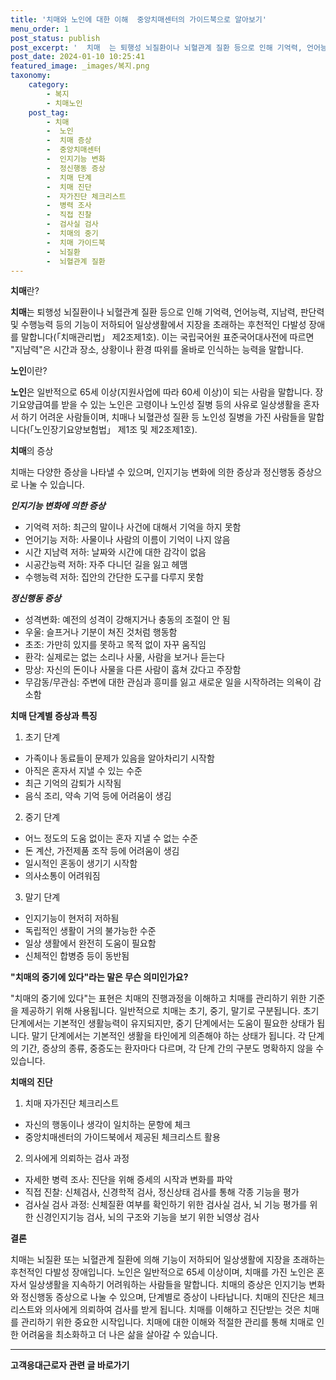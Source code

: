 ```yaml
---
title: '치매와 노인에 대한 이해  중앙치매센터의 가이드북으로 알아보기'
menu_order: 1
post_status: publish
post_excerpt: '  치매  는 퇴행성 뇌질환이나 뇌혈관계 질환 등으로 인해 기억력, 언어능력, 지남력, 판단력 및 수행능력 등의 기능이 저하되어 일상생활에서 지장을 초래하는 후천적인 다발성 장애를 말합니다  치매관리법  제2조제1호 . 이는 국립국어원 표준국어대사전에 따르면  지남력 은 시간과 장소, 상황이나 환경 따위를 올바로 인식하는 능력을 말합니다.'
post_date: 2024-01-10 10:25:41
featured_image: _images/복지.png
taxonomy:
    category:
        - 복지
        - 치매노인
    post_tag:
        - 치매
        -  노인
        -  치매 증상
        -  중앙치매센터
        -  인지기능 변화
        -  정신행동 증상
        -  치매 단계
        -  치매 진단
        -  자가진단 체크리스트
        -  병력 조사
        -  직접 진찰
        -  검사실 검사
        -  치매의 중기
        -  치매 가이드북
        -  뇌질환
        -  뇌혈관계 질환
---
```




**치매**란?  

**치매**는 퇴행성 뇌질환이나 뇌혈관계 질환 등으로 인해 기억력, 언어능력, 지남력, 판단력 및 수행능력 등의 기능이 저하되어 일상생활에서 지장을 초래하는 후천적인 다발성 장애를 말합니다(「치매관리법」 제2조제1호). 이는 국립국어원 표준국어대사전에 따르면 "지남력"은 시간과 장소, 상황이나 환경 따위를 올바로 인식하는 능력을 말합니다.

**노인**이란? 

**노인**은 일반적으로 65세 이상(지원사업에 따라 60세 이상)이 되는 사람을 말합니다. 장기요양급여를 받을 수 있는 노인은 고령이나 노인성 질병 등의 사유로 일상생활을 혼자서 하기 어려운 사람들이며, 치매나 뇌혈관성 질환 등 노인성 질병을 가진 사람들을 말합니다(「노인장기요양보험법」 제1조 및 제2조제1호).

**치매**의 증상  

치매는 다양한 증상을 나타낼 수 있으며, 인지기능 변화에 의한 증상과 정신행동 증상으로 나눌 수 있습니다. 

***인지기능 변화에 의한 증상***  
- 기억력 저하: 최근의 말이나 사건에 대해서 기억을 하지 못함
- 언어기능 저하: 사물이나 사람의 이름이 기억이 나지 않음
- 시간 지남력 저하: 날짜와 시간에 대한 감각이 없음
- 시공간능력 저하: 자주 다니던 길을 잃고 헤맴
- 수행능력 저하: 집안의 간단한 도구를 다루지 못함

***정신행동 증상***
- 성격변화: 예전의 성격이 강해지거나 충동의 조절이 안 됨
- 우울: 슬프거나 기분이 쳐진 것처럼 행동함
- 초조: 가만히 있지를 못하고 목적 없이 자꾸 움직임
- 환각: 실제로는 없는 소리나 사물, 사람을 보거나 듣는다
- 망상: 자신의 돈이나 사물을 다른 사람이 훔쳐 갔다고 주장함
- 무감동/무관심: 주변에 대한 관심과 흥미를 잃고 새로운 일을 시작하려는 의욕이 감소함

**치매 단계별 증상과 특징**

1. 초기 단계
- 가족이나 동료들이 문제가 있음을 알아차리기 시작함
- 아직은 혼자서 지낼 수 있는 수준
- 최근 기억의 감퇴가 시작됨
- 음식 조리, 약속 기억 등에 어려움이 생김

2. 중기 단계
- 어느 정도의 도움 없이는 혼자 지낼 수 없는 수준
- 돈 계산, 가전제품 조작 등에 어려움이 생김
- 일시적인 혼동이 생기기 시작함
- 의사소통이 어려워짐

3. 말기 단계
- 인지기능이 현저히 저하됨
- 독립적인 생활이 거의 불가능한 수준
- 일상 생활에서 완전히 도움이 필요함
- 신체적인 합병증 등이 동반됨

**"치매의 중기에 있다"라는 말은 무슨 의미인가요?**

"치매의 중기에 있다"는 표현은 치매의 진행과정을 이해하고 치매를 관리하기 위한 기준을 제공하기 위해 사용됩니다. 일반적으로 치매는 초기, 중기, 말기로 구분됩니다. 초기 단계에서는 기본적인 생활능력이 유지되지만, 중기 단계에서는 도움이 필요한 상태가 됩니다. 말기 단계에서는 기본적인 생활을 타인에게 의존해야 하는 상태가 됩니다. 각 단계의 기간, 증상의 종류, 중증도는 환자마다 다르며, 각 단계 간의 구분도 명확하지 않을 수 있습니다.

**치매의 진단**

1. 치매 자가진단 체크리스트
- 자신의 행동이나 생각이 일치하는 문항에 체크
- 중앙치매센터의 가이드북에서 제공된 체크리스트 활용

2. 의사에게 의뢰하는 검사 과정
- 자세한 병력 조사: 진단을 위해 증세의 시작과 변화를 파악
- 직접 진찰: 신체검사, 신경학적 검사, 정신상태 검사를 통해 각종 기능을 평가
- 검사실 검사 과정: 신체질환 여부를 확인하기 위한 검사실 검사, 뇌 기능 평가를 위한 신경인지기능 검사, 뇌의 구조와 기능을 보기 위한 뇌영상 검사

**결론**

치매는 뇌질환 또는 뇌혈관계 질환에 의해 기능이 저하되어 일상생활에 지장을 초래하는 후천적인 다발성 장애입니다. 노인은 일반적으로 65세 이상이며, 치매를 가진 노인은 혼자서 일상생활을 지속하기 어려워하는 사람들을 말합니다. 치매의 증상은 인지기능 변화와 정신행동 증상으로 나눌 수 있으며, 단계별로 증상이 나타납니다. 치매의 진단은 체크리스트와 의사에게 의뢰하여 검사를 받게 됩니다. 치매를 이해하고 진단받는 것은 치매를 관리하기 위한 중요한 시작입니다. 치매에 대한 이해와 적절한 관리를 통해 치매로 인한 어려움을 최소화하고 더 나은 삶을 살아갈 수 있습니다.

<!-- wp:separator -->
<hr class="wp-block-separator has-alpha-channel-opacity"/>
<!-- /wp:separator -->

<!-- wp:group {"backgroundColor":"base","layout":{"type":"constrained"}} -->
<div class="wp-block-group has-base-background-color has-background"><!-- wp:paragraph {"align":"center","fontSize":"medium"} -->
<p class="has-text-align-center has-large-font-size"><strong>고객응대근로자 관련 글 바로가기</strong></p>
<!-- /wp:paragraph -->


<!-- wp:latest-posts
{"categories":[{"id":9570,"count":19,"description":"","link":"https://uknowlaw.com/category/%ea%b3%a0%ea%b0%9d%ec%9d%91%eb%8c%80%ea%b7%bc%eb%a1%9c%ec%9e%90/","name":"고객응대근로자","slug":"고객응대근로자","taxonomy":"category","parent":0,"meta":[],"_links":{"self":[{"href":"https://uknowlaw.com/wp-json/wp/v2/categories/9570"}],"collection":[{"href":"https://uknowlaw.com/wp-json/wp/v2/categories"}],"about":[{"href":"https://uknowlaw.com/wp-json/wp/v2/taxonomies/category"}],"wp:post_type":[{"href":"https://uknowlaw.com/wp-json/wp/v2/posts?categories=9570"}],"curies":[{"name":"wp","href":"https://api.w.org/{rel}","templated":true}]}}],"postsToShow":100,"excerptLength":28,"postLayout":"grid","columns":2,"featuredImageAlign":"left","featuredImageSizeSlug":"large","fontSize":"small"} /--></div>
<!-- /wp:group -->